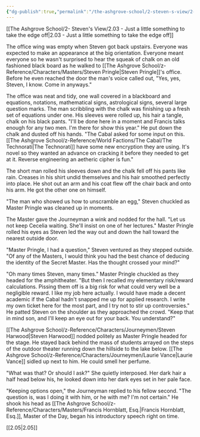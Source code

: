 ```yaml
---
{"dg-publish":true,"permalink":"/the-ashgrove-school/2-steven-s-view/2-04-chaos-theory/"}
---
```


[[The Ashgrove School/2- Steven's View/2.03 - Just a little something to take the edge off\|2.03 - Just a little something to take the edge off]]

The office wing was empty when Steven got back upstairs. Everyone was expected to make an appearance at the big orientation. Everyone meant everyone so he wasn't surprised to hear the squeak of chalk on an old fashioned black board as he walked to [[The Ashgrove School/z-Reference/Characters/Masters/Steven Pringle\|Steven Pringle]]'s office. Before he even reached the door the man's voice called out, "Yes, yes, Steven, I know. Come in anyways."

The office was neat and tidy, one wall covered in a blackboard and equations, notations, mathematical signs, astrological signs, several large question marks. The man scribbling with the chalk was finishing up a fresh set of equations under one. His sleeves were rolled up, his hair a tangle, chalk on his black pants. "I'll be done here in a moment and Francis talks enough for any two men. I'm there for show this year." He put down the chalk and dusted off his hands. "The Cabal asked for some input on this. [[The Ashgrove School/z-Reference/World Factions/The Cabal/The Technorati\|The Technorati]] have some new encryption they are using. It's novel so they wanted an advance on cracking it before they needed to get at it. Reverse engineering an aetheric cipher is fun." 

The short man rolled his sleeves down and the chalk fell off his pants like rain. Creases in his shirt undid themselves and his hair smoothed perfectly into place. He shot out an arm and his coat flew off the chair back and onto his arm. He got the other one on himself.

"The man who showed us how to unscramble an egg," Steven chuckled as Master Pringle was cleaned up in moments. 

The Master gave the Journeyman a wink and nodded for the hall. "Let us not keep Cecelia waiting. She'll insist on one of her lectures." Master Pringle rolled his eyes as Steven led the way out and down the hall toward the nearest outside door. 

"Master Pringle, I had a question," Steven ventured as they stepped outside. "Of any of the Masters, I would think you had the best chance of deducing the identity of the Secret Master. Has the thought crossed your mind?"

"Oh many times Steven, many times." Master Pringle chuckled as they headed for the amphitheater. "But then I recalled my elementary risk/reward calculations. Pissing them off is a big risk for what could very well be a negligible reward. I like my job here actually. I would have made a decent academic if the Cabal hadn't snapped me up for applied research. I write my own ticket here for the most part, and I try not to stir up controversies." He patted Steven on the shoulder as they approached the crowd. "Keep that in mind son, and I'll keep an eye out for your back. You understand?"

[[The Ashgrove School/z-Reference/Characters/Journeymen/Steven Harwood\|Steven Harwood]] nodded politely as Master Pringle headed for the stage. He stayed back behind the mass of students arrayed on the steps of the outdoor theater running down the hillside to the lake below. [[The Ashgrove School/z-Reference/Characters/Journeymen/Laurie Vance\|Laurie Vance]] sidled up next to him. He could smell her perfume. 

"What was that? Or should I ask?" She quietly interposed. Her dark hair a half head below his, he looked down into her dark eyes set in her pale face. 

"Keeping options open," the Journeyman replied to his fellow second. "The question is, was I doing it with him, or he with me? I'm not certain." He shook his head as [[The Ashgrove School/z-Reference/Characters/Masters/Francis Hornblatt, Esq.\|Francis Hornblatt, Esq.]], Master of the Day, began his introductory speech right on time.

[[2.05\|2.05]]